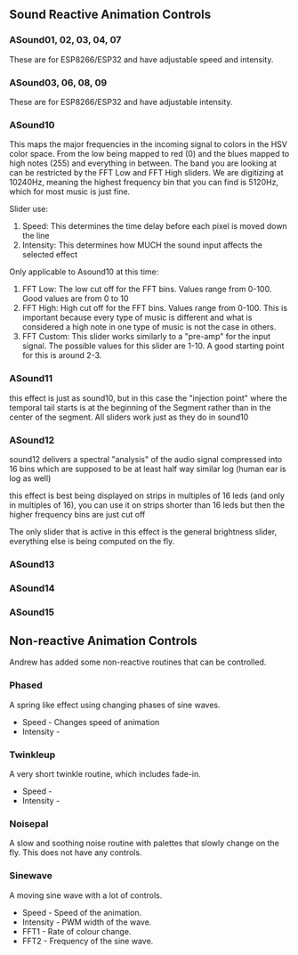 ## Sound Reactive Animation Controls

### ASound01, 02, 03, 04, 07
These are for ESP8266/ESP32 and have adjustable speed and intensity.

### ASound03, 06, 08, 09
These are for ESP8266/ESP32 and have adjustable intensity.

### ASound10
This maps the major frequencies in the incoming signal to colors in the HSV color space. From the low being mapped to red (0) and the blues mapped to high notes (255) and everything in between. The band you are looking at can be restricted by the FFT Low and FFT High sliders. We are digitizing at 10240Hz, meaning the highest frequency bin that you can find is 5120Hz, which for most music is just fine.
 
Slider use: 
1. Speed: This determines the time delay before each pixel is moved down the line
1. Intensity: This determines how MUCH the sound input affects the selected effect

Only applicable to Asound10 at this time:
1. FFT Low: The low cut off for the FFT bins. Values range from 0-100. Good values are from 0 to 10
1. FFT High: High cut off for the FFT bins. Values range from 0-100. This is important because every type of music is different and what is considered a high note in one type of music is not the case in others. 
1. FFT Custom: This slider works similarly to a "pre-amp" for the input signal. The possible values for this slider are 1-10. A good starting point for this is around 2-3.

### ASound11 
this effect is just as sound10, but in this case the "injection point" where the temporal tail starts is at the beginning of the Segment rather than in the center of the segment. All sliders work just as they do in sound10

### ASound12
sound12 delivers a spectral "analysis" of the audio signal compressed into 16 bins which are supposed to be at least half way similar log (human ear is log as well)
 
this effect is best being displayed on strips in multiples of 16 leds (and only in multiples of 16), you can use it on strips shorter than 16 leds but then the higher frequency bins are just cut off
 
The only slider that is active in this effect is the general brightness slider, everything else is being computed on the fly. 

### ASound13

### ASound14

### ASound15

## Non-reactive Animation Controls

Andrew has added some non-reactive routines that can be controlled.

### Phased
A spring like effect using changing phases of sine waves.
* Speed - Changes speed of animation
* Intensity - 

### Twinkleup
A very short twinkle routine, which includes fade-in.
* Speed - 
* Intensity - 

### Noisepal
A slow and soothing noise routine with palettes that slowly change on the fly. This does not have any controls.

### Sinewave
A moving sine wave with a lot of controls.
* Speed - Speed of the animation.
* Intensity - PWM width of the wave.
* FFT1 - Rate of colour change.
* FFT2 - Frequency of the sine wave.